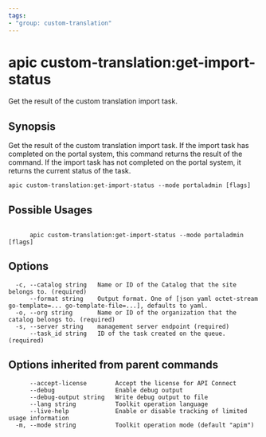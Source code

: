 ```yaml
---
tags:
- "group: custom-translation"
---
```

# apic custom-translation:get-import-status

Get the result of the custom translation import task.

## Synopsis

Get the result of the custom translation import task. If the import task has completed on the portal system, this command returns the result of the command. If the import task has not completed on the portal system, it returns the current status of the task.

```
apic custom-translation:get-import-status --mode portaladmin [flags]
```

## Possible Usages

```

      apic custom-translation:get-import-status --mode portaladmin [flags]

```

## Options

```
  -c, --catalog string   Name or ID of the Catalog that the site belongs to. (required)
      --format string    Output format. One of [json yaml octet-stream go-template=... go-template-file=...], defaults to yaml.
  -o, --org string       Name or ID of the organization that the catalog belongs to. (required)
  -s, --server string    management server endpoint (required)
      --task_id string   ID of the task created on the queue. (required)
```

## Options inherited from parent commands

```
      --accept-license        Accept the license for API Connect
      --debug                 Enable debug output
      --debug-output string   Write debug output to file
      --lang string           Toolkit operation language
      --live-help             Enable or disable tracking of limited usage information
  -m, --mode string           Toolkit operation mode (default "apim")
```
